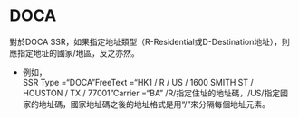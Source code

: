 # DOCA

對於DOCA SSR，如果指定地址類型（R-Residential或D-Destination地址），則應指定地址的國家/地區，反之亦然。

* 例如，<br/>SSR Type =“DOCA”FreeText =“HK1 / R / US / 1600 SMITH ST / HOUSTON / TX / 77001”Carrier =“BA” /R/指定住址的地址碼，/US/指定國家的地址碼，國家地址碼之後的地址格式是用“/”來分隔每個地址元素。
